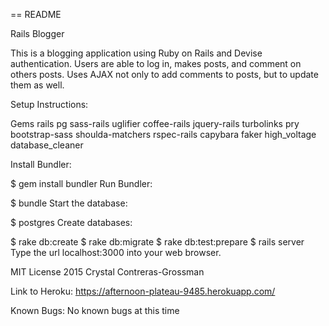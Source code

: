 == README

Rails Blogger

This is a blogging application using Ruby on Rails and Devise authentication. Users are able to log in, makes posts, and comment on others posts. Uses AJAX not only to add comments to posts, but to update them as well.

Setup Instructions:

Gems
rails
pg
sass-rails
uglifier
coffee-rails
jquery-rails
turbolinks
pry
bootstrap-sass
shoulda-matchers
rspec-rails
capybara
faker
high_voltage
database_cleaner

Install Bundler:

$ gem install bundler
Run Bundler:

$ bundle
Start the database:

$ postgres
Create databases:

$ rake db:create
$ rake db:migrate
$ rake db:test:prepare
$ rails server
Type the url localhost:3000 into your web browser.

MIT License 2015 Crystal Contreras-Grossman

Link to Heroku:
https://afternoon-plateau-9485.herokuapp.com/


Known Bugs:
No known bugs at this time
